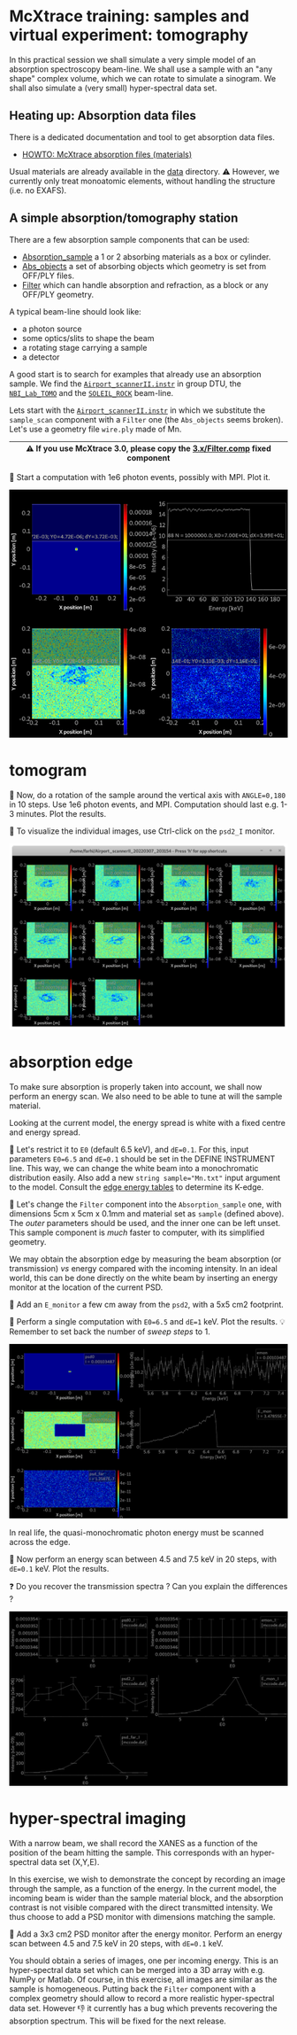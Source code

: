 # McXtrace training: samples and virtual experiment: tomography

In this practical session we shall simulate a very simple model of an absorption spectroscopy beam-line. We shall use a sample with an "any shape" complex volume, which we can rotate to simulate a sinogram. We shall also simulate a (very small) hyper-spectral data set.

## Heating up: Absorption data files
There is a dedicated documentation and tool to get absorption data files. 
- [HOWTO: McXtrace absorption files (materials)](https://github.com/McStasMcXtrace/McCode/wiki/HOWTO%3A-McXtrace-absorption-files-%28materials%29)

Usual materials are already available in the [data](http://mcxtrace.org/download/components/3.0/data/) directory.
:warning: However, we currently only treat monoatomic elements, without handling the structure (i.e. no EXAFS).

## A simple absorption/tomography station

There are a few absorption sample components that can be used:
- [Absorption_sample](http://www.mcxtrace.org/download/components/3.0/samples/Absorption_sample.html) a 1 or 2 absorbing materials as a box or cylinder.
- [Abs_objects](http://www.mcxtrace.org/download/components/3.0/samples/Abs_objects.html) a set of absorbing objects which geometry is set from OFF/PLY files.
- [Filter](http://www.mcxtrace.org/download/components/3.0/optics/Filter.html) which can handle absorption and refraction, as a block or any OFF/PLY geometry.

A typical beam-line should look like:
- a photon source
- some optics/slits to shape the beam
- a rotating stage carrying a sample
- a detector

A good start is to search for examples that already use an absorption sample. We find the [`Airport_scannerII.instr`](http://mcxtrace.org/download/components/3.0/examples/Airport_scannerII.html) in group DTU, the [`NBI_Lab_TOMO`](http://mcxtrace.org/download/components/3.0/examples/NBI_Lab_TOMO.html) and the [`SOLEIL_ROCK`](http://mcxtrace.org/download/components/3.0/examples/SOLEIL_ROCK.html) beam-line. 

Lets start with the [`Airport_scannerII.instr`](http://mcxtrace.org/download/components/3.0/examples/Airport_scannerII.html) in which we substitute the `sample_scan` component with a `Filter` one (the `Abs_objects` seems broken). Let's use a geometry file `wire.ply` made of Mn. 


| :warning: If you use McXtrace 3.0, please copy the [3.x/Filter.comp](3.x/Filter.comp) fixed component |
|----|

:runner: Start a computation with 1e6 photon events, possibly with MPI. Plot it.

<img src="images/Airport_scanner.png">

# tomogram
 
:runner: Now, do a rotation of the sample around the vertical axis with `ANGLE=0,180` in 10 steps. Use 1e6 photon events, and MPI. Computation should last e.g. 1-3 minutes. Plot the results.

:runner: To visualize the individual images, use Ctrl-click on the `psd2_I` monitor. 

<img src="images/Airport_scanner-rotation.png">

# absorption edge

To make sure absorption is properly taken into account, we shall now perform an energy scan. We also need to be able to tune at will the sample material.

Looking at the current model, the energy spread is white with a fixed centre and energy spread. 

:runner: Let's restrict it to `E0` (default 6.5 keV), and `dE=0.1`. For this, input parameters `E0=6.5` and `dE=0.1` should be set in the DEFINE INSTRUMENT line. This way, we can change the white beam into a monochromatic distribution easily. Also add a new `string sample="Mn.txt"` input argument to the model. Consult the [edge energy tables](https://www.ruppweb.org/Xray/elements.html) to determine its K-edge.

:runner: Let's change the `Filter` component into the `Absorption_sample` one, with dimensions 5cm x 5cm x 0.1mm and material set as `sample` (defined above). The *outer* parameters should be used, and the inner one can be left unset. This sample component is *much* faster to computer, with its simplified geometry.

We may obtain the absorption edge by measuring the beam absorption (or transmission) *vs* energy compared with the incoming intensity. In an ideal world, this can be done directly on the white beam by inserting an energy monitor at the location of the current PSD. 

:runner: Add an `E_monitor` a few cm away from the `psd2`, with a 5x5 cm2 footprint. 

:runner: Perform a single computation with `E0=6.5` and `dE=1` keV. Plot the results. :bulb: Remember to set back the number of *sweep steps* to 1.

<img src="images/Airport_scanner-white-beam-abs.png">

In real life, the quasi-monochromatic photon energy must be scanned across the edge.

:runner: Now perform an energy scan between 4.5 and 7.5 keV in 20 steps, with `dE=0.1` keV. Plot the results. 

:question: Do you recover the transmission spectra ? Can you explain the differences ?

<img src="images/Airport_scanner-scanned-abs.png">

# hyper-spectral imaging

With a narrow beam, we shall record the XANES as a function of the position of the beam hitting the sample. This corresponds with an hyper-spectral data set (X,Y,E).

In this exercise, we wish to demonstrate the concept by recording an image through the sample, as a function of the energy. In the current model, the incoming beam is wider than the sample material block, and the absorption contrast is not visible compared with the direct transmitted intensity. We thus choose to add a PSD monitor with dimensions matching the sample.

:runner: Add a 3x3 cm2 PSD monitor after the energy monitor. Perform an energy scan between 4.5 and 7.5 keV in 20 steps, with `dE=0.1` keV.

You should obtain a series of images, one per incoming energy. This is an hyper-spectral data set which can be merged into a 3D array with e.g. NumPy or Matlab. Of course, in this exercise, all images are similar as the sample is homogeneous. Putting back the `Filter` component with a complex geometry should allow to record a more realistic hyper-spectral data set. However :-1: it currently has a bug which prevents recovering the absorption spectrum. This will be fixed for the next release.

